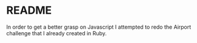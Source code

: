 # README

In order to get a better grasp on Javascript I attempted to redo the Airport challenge that I already created in Ruby.
